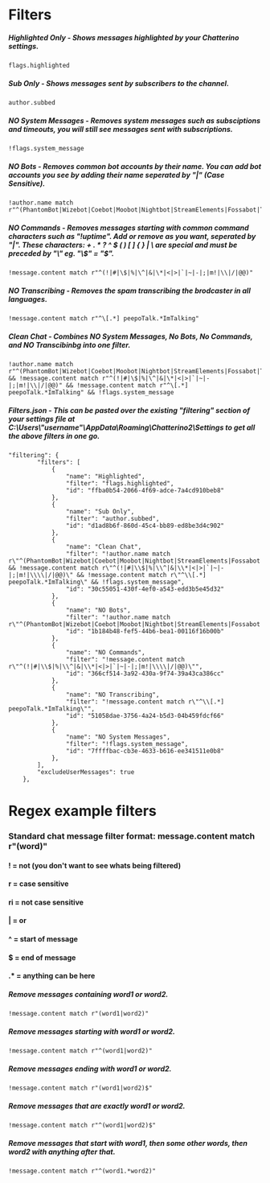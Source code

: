 # Filters

##### Highlighted Only - Shows messages highlighted by your Chatterino settings.
```
flags.highlighted
```

##### Sub Only - Shows messages sent by subscribers to the channel.
```
author.subbed
```

##### NO System Messages - Removes system messages such as subsciptions and timeouts, you will still see messages sent with subscriptions.
```
!flags.system_message
```

##### NO Bots - Removes common bot accounts by their name. You can add bot accounts you see by adding their name seperated by "|" (Case Sensitive).
```
!author.name match r"^(PhantomBot|Wizebot|Coebot|Moobot|Nightbot|StreamElements|Fossabot|ThePositiveBot|SupiBot|RibCrush)$"
```

##### NO Commands - Removes messages starting with common command characters such as "!uptime". Add or remove as you want, seperated by "|". These characters: + . * ? ^ $ ( ) [ ] { } | \ are special and must be preceded by "\\" eg. "\\$" = "$".
```
!message.content match r"^(!|#|\$|%|\^|&|\*|<|>|`|~|-|;|m!|\\|/|@@)"
```

##### NO Transcribing - Removes the spam transcribing the brodcaster in all languages.
```
!message.content match r"^\[.*] peepoTalk.*ImTalking"
```

##### Clean Chat - Combines NO System Messages, No Bots, No Commands, and NO Transcibinbg into one filter.
```
!author.name match r"^(PhantomBot|Wizebot|Coebot|Moobot|Nightbot|StreamElements|Fossabot|ThePositiveBot|SupiBot|RibCrush)$" && !message.content match r"^(!|#|\$|%|\^|&|\*|<|>|`|~|-|;|m!|\\|/|@@)" && !message.content match r"^\[.*] peepoTalk.*ImTalking" && !flags.system_message
```

##### Filters.json - This can be pasted over the existing "filtering" section of your settings file at C:\Users\\"username"\AppData\Roaming\Chatterino2\Settings to get all the above filters in one go.
```
"filtering": {
        "filters": [
            {
                "name": "Highlighted",
                "filter": "flags.highlighted",
                "id": "ffba0b54-2066-4f69-adce-7a4cd910beb8"
            },
            {
                "name": "Sub Only",
                "filter": "author.subbed",
                "id": "d1ad8b6f-860d-45c4-bb89-ed8be3d4c902"
            },
            {
                "name": "Clean Chat",
                "filter": "!author.name match r\"^(PhantomBot|Wizebot|Coebot|Moobot|Nightbot|StreamElements|Fossabot|ThePositiveBot|SupiBot|RibCrush)$\" && !message.content match r\"^(!|#|\\$|%|\\^|&|\\*|<|>|`|~|-|;|m!|\\\\|/|@@)\" && !message.content match r\"^\\[.*] peepoTalk.*ImTalking\" && !flags.system_message",
                "id": "30c55051-430f-4ef0-a543-edd3b5e45d32"
            },
            {
                "name": "NO Bots",
                "filter": "!author.name match r\"^(PhantomBot|Wizebot|Coebot|Moobot|Nightbot|StreamElements|Fossabot|ThePositiveBot|SupiBot|RibCrush)$\"",
                "id": "1b184b48-fef5-44b6-bea1-00116f16b00b"
            },
            {
                "name": "NO Commands",
                "filter": "!message.content match r\"^(!|#|\\$|%|\\^|&|\\*|<|>|`|~|-|;|m!|\\\\|/|@@)\"",
                "id": "366cf514-3a92-430a-9f74-39a43ca386cc"
            },
            {
                "name": "NO Transcribing",
                "filter": "!message.content match r\"^\\[.*] peepoTalk.*ImTalking\"",
                "id": "51058dae-3756-4a24-b5d3-04b459fdcf66"
            },
            {
                "name": "NO System Messages",
                "filter": "!flags.system_message",
                "id": "7ffffbac-cb3e-4633-b616-ee341511e0b8"
            },
        ],
        "excludeUserMessages": true
    },
```

# Regex example filters
### Standard chat message filter format: message.content match r"(word)"
#### ! = not (you don't want to see whats being filtered)
#### r = case sensitive
#### ri = not case sensitive
#### | = or
#### ^ = start of message
#### $ = end of message
#### .* = anything can be here

##### Remove messages containing word1 or word2.
```
!message.content match r"(word1|word2)"
```

##### Remove messages starting with word1 or word2.
```
!message.content match r"^(word1|word2)"
```

##### Remove messages ending with word1 or word2.
```
!message.content match r"(word1|word2)$"
```

##### Remove messages that are exactly word1 or word2.
```
!message.content match r"^(word1|word2)$"
```

##### Remove messages that start with word1, then some other words, then word2 with anything after that.
```
!message.content match r"^(word1.*word2)"
```
